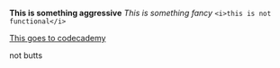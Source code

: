 <b>This is something aggressive</b>
<i>This is something fancy</i>
	```<i>this is not functional</i>```

<a href="https://www.codecademy.com">This goes to codecademy</a>

not butts